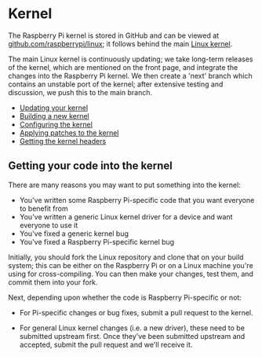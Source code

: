 # Kernel

The Raspberry Pi kernel is stored in GitHub and can be viewed at [github.com/raspberrypi/linux](https://github.com/raspberrypi/linux); it follows behind the main [Linux kernel](https://github.com/torvalds/linux).

The main Linux kernel is continuously updating; we take long-term releases of the kernel, which are mentioned on the front page, and integrate the changes into the Raspberry Pi kernel. We then create a 'next' branch which contains an unstable port of the kernel; after extensive testing and discussion, we push this to the main branch.

- [Updating your kernel](updating.md)
- [Building a new kernel](building.md)
- [Configuring the kernel](configuring.md)
- [Applying patches to the kernel](patching.md)
- [Getting the kernel headers](headers.md)

## Getting your code into the kernel

There are many reasons you may want to put something into the kernel:

- You've written some Raspberry Pi-specific code that you want everyone to benefit from
- You've written a generic Linux kernel driver for a device and want everyone to use it
- You've fixed a generic kernel bug
- You've fixed a Raspberry Pi-specific kernel bug

Initially, you should fork the Linux repository and clone that on your build system; this can be either on the Raspberry Pi or on a Linux machine you're using for cross-compiling. You can then make your changes, test them, and commit them into your fork.

Next, depending upon whether the code is Raspberry Pi-specific or not:

- For Pi-specific changes or bug fixes, submit a pull request to the kernel.

- For general Linux kernel changes (i.e. a new driver), these need to be submitted upstream first. Once they've been submitted upstream and accepted, submit the pull request and we'll receive it.
